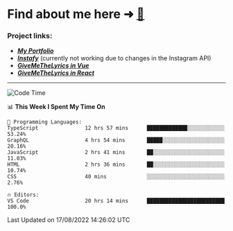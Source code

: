# Find about me here ➜ [🧑](https://pauabella.dev)

### Project links:
- ***[My Portfolio](https://pauabella.dev)***
- ***[Instafy](https://instafy.me)*** (currently not working due to changes in the Instagram API)
- ***[GiveMeTheLyrics in Vue](https://lyrics.pauabella.dev)***
- ***[GiveMeTheLyrics in React](https://pauabella.dev/GiveMeTheLyrics)***

---
<!--START_SECTION:waka-->
![Code Time](http://img.shields.io/badge/Code%20Time-1%2C371%20hrs-blue)

📊 **This Week I Spent My Time On** 

```text
💬 Programming Languages: 
TypeScript               12 hrs 57 mins      █████████████░░░░░░░░░░░░   53.24% 
GraphQL                  4 hrs 54 mins       █████░░░░░░░░░░░░░░░░░░░░   20.16% 
JavaScript               2 hrs 41 mins       ██░░░░░░░░░░░░░░░░░░░░░░░   11.03% 
HTML                     2 hrs 36 mins       ██░░░░░░░░░░░░░░░░░░░░░░░   10.74% 
CSS                      40 mins             ░░░░░░░░░░░░░░░░░░░░░░░░░   2.76%

🔥 Editors: 
VS Code                  20 hrs 14 mins      █████████████████████████   100.0%

```


 Last Updated on 17/08/2022 14:26:02 UTC
<!--END_SECTION:waka-->
